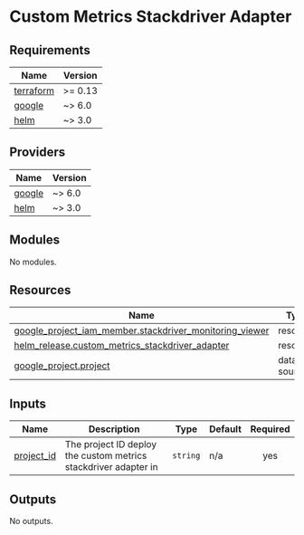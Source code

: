 # Custom Metrics Stackdriver Adapter

<!-- BEGIN_TF_DOCS -->
## Requirements

| Name | Version |
|------|---------|
| <a name="requirement_terraform"></a> [terraform](#requirement\_terraform) | >= 0.13 |
| <a name="requirement_google"></a> [google](#requirement\_google) | ~> 6.0 |
| <a name="requirement_helm"></a> [helm](#requirement\_helm) | ~> 3.0 |

## Providers

| Name | Version |
|------|---------|
| <a name="provider_google"></a> [google](#provider\_google) | ~> 6.0 |
| <a name="provider_helm"></a> [helm](#provider\_helm) | ~> 3.0 |

## Modules

No modules.

## Resources

| Name | Type |
|------|------|
| [google_project_iam_member.stackdriver_monitoring_viewer](https://registry.terraform.io/providers/hashicorp/google/latest/docs/resources/project_iam_member) | resource |
| [helm_release.custom_metrics_stackdriver_adapter](https://registry.terraform.io/providers/hashicorp/helm/latest/docs/resources/release) | resource |
| [google_project.project](https://registry.terraform.io/providers/hashicorp/google/latest/docs/data-sources/project) | data source |

## Inputs

| Name | Description | Type | Default | Required |
|------|-------------|------|---------|:--------:|
| <a name="input_project_id"></a> [project\_id](#input\_project\_id) | The project ID deploy the custom metrics stackdriver adapter in | `string` | n/a | yes |

## Outputs

No outputs.
<!-- END_TF_DOCS -->
